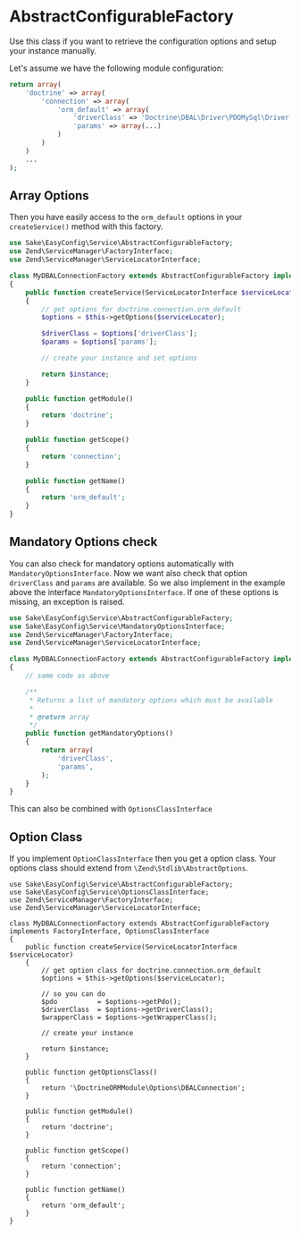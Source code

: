 # AbstractConfigurableFactory

Use this class if you want to retrieve the configuration options and setup your instance manually.

Let's assume we have the following module configuration:

```php
return array(
    'doctrine' => array(
        'connection' => array(
            'orm_default' => array(
                'driverClass' => 'Doctrine\DBAL\Driver\PDOMySql\Driver',
                'params' => array(...)
            )
        )
    )
    ...
);
```

## Array Options
Then you have easily access to the `orm_default` options in your `createService()` method with this factory.

```php
use Sake\EasyConfig\Service\AbstractConfigurableFactory;
use Zend\ServiceManager\FactoryInterface;
use Zend\ServiceManager\ServiceLocatorInterface;

class MyDBALConnectionFactory extends AbstractConfigurableFactory implements FactoryInterface
{
    public function createService(ServiceLocatorInterface $serviceLocator)
    {
        // get options for doctrine.connection.orm_default
        $options = $this->getOptions($serviceLocator);

        $driverClass = $options['driverClass'];
        $params = $options['params'];

        // create your instance and set options

        return $instance;
    }

    public function getModule()
    {
        return 'doctrine';
    }

    public function getScope()
    {
        return 'connection';
    }

    public function getName()
    {
        return 'orm_default';
    }
}
```

## Mandatory Options check
You can also check for mandatory options automatically with `MandatoryOptionsInterface`. Now we want also check that
option `driverClass` and `params` are available. So we also implement in the example above the interface
`MandatoryOptionsInterface`. If one of these options is missing, an exception is raised.

```php
use Sake\EasyConfig\Service\AbstractConfigurableFactory;
use Sake\EasyConfig\Service\MandatoryOptionsInterface;
use Zend\ServiceManager\FactoryInterface;
use Zend\ServiceManager\ServiceLocatorInterface;

class MyDBALConnectionFactory extends AbstractConfigurableFactory implements FactoryInterface, MandatoryOptionsInterface
{
    // same code as above

    /**
     * Returns a list of mandatory options which must be available
     *
     * @return array
     */
    public function getMandatoryOptions()
    {
        return array(
            'driverClass',
            'params',
        );
    }
}
```
This can also be combined with `OptionsClassInterface`

## Option Class
If you implement `OptionClassInterface` then you get a option class. Your options class should extend from `\Zend\Stdlib\AbstractOptions`.
```
use Sake\EasyConfig\Service\AbstractConfigurableFactory;
use Sake\EasyConfig\Service\OptionsClassInterface;
use Zend\ServiceManager\FactoryInterface;
use Zend\ServiceManager\ServiceLocatorInterface;

class MyDBALConnectionFactory extends AbstractConfigurableFactory implements FactoryInterface, OptionsClassInterface
{
    public function createService(ServiceLocatorInterface $serviceLocator)
    {
        // get option class for doctrine.connection.orm_default
        $options = $this->getOptions($serviceLocator);

        // so you can do
        $pdo          = $options->getPdo();
        $driverClass  = $options->getDriverClass();
        $wrapperClass = $options->getWrapperClass();

        // create your instance

        return $instance;
    }

    public function getOptionsClass()
    {
        return '\DoctrineORMModule\Options\DBALConnection';
    }

    public function getModule()
    {
        return 'doctrine';
    }

    public function getScope()
    {
        return 'connection';
    }

    public function getName()
    {
        return 'orm_default';
    }
}
```
